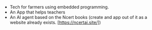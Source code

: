 - Tech for farmers using embedded programming.
- An App that helps teachers 
- An AI agent based on the Ncert books (create and app out of it as a website already exists. [https://ncertai.site/])